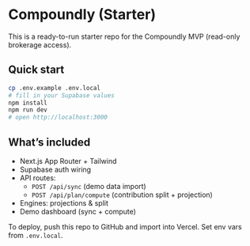 # Compoundly (Starter)

This is a ready-to-run starter repo for the Compoundly MVP (read-only brokerage access).

## Quick start
```bash
cp .env.example .env.local
# fill in your Supabase values
npm install
npm run dev
# open http://localhost:3000
```

## What’s included
- Next.js App Router + Tailwind
- Supabase auth wiring
- API routes:
  - `POST /api/sync` (demo data import)
  - `POST /api/plan/compute` (contribution split + projection)
- Engines: projections & split
- Demo dashboard (sync + compute)

To deploy, push this repo to GitHub and import into Vercel. Set env vars from `.env.local`.
